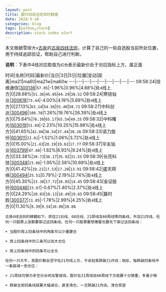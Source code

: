 ```yaml
---
layout: post
title: 股价四线法则实时数据
date: 2020-5-10
categories: blog
tags: [python,stock]
description: stock index alert
---
```



本文根据雪球大v[古泉](https://xueqiu.com/u/7148646888)的[古泉四线法则](https://xueqiu.com/7148646888/130498192)，计算了自己的一些自选股当前所处位置，用于持续追踪验证，帮助自己进行判断。

**说明**：下表中4线对应取值为`红色`表示最新价处于对应指标上方，属正面

时间|名称|代码|最新价|当日|3日|5日|位置|变动|距离|ma21|ma60|ma21w|ma60w
---|---|---|---|---|---|---|---|---
09:58:24|信维通信|[300136](https://xueqiu.com/S/SZ300136)|`57.05`|-1.96%|0.96%|4.68%|处`4`线上方|0|28.68%|`51.36`|`45.05`|`44.29`|`38.52`
09:58:24|寒锐钴业|[300618](https://xueqiu.com/S/SZ300618)|`73.44`|-4.00%|4.19%|5.69%|处`4`线上方|0|27.13%|`63.14`|`54.56`|`55.40`|`58.72`
09:58:27|中科创达|[300496](https://xueqiu.com/S/SZ300496)|`109.78`|1.26%|19.76%|26.39%|处`4`线上方|0|75.64%|`76.39`|`65.17`|`65.54`|`49.25`
09:58:32|中科曙光|[603019](https://xueqiu.com/S/SH603019)|`51.69`|-2.23%|10.25%|15.98%|处`4`线上方|0|41.65%|`42.04`|`38.54`|`37.44`|`30.16`
09:58:33|诺力股份|[603611](https://xueqiu.com/S/SH603611)|`22.61`|-1.52%|1.06%|3.72%|处`4`线上方|0|15.00%|`21.43`|`20.19`|`19.62`|`17.77`
09:58:37|华友钴业|[603799](https://xueqiu.com/S/SH603799)|`47.48`|-1.82%|6.93%|9.24%|处`4`线上方|0|33.38%|`39.73`|`36.17`|`35.92`|`31.55`
09:58:39|长亮科技|[300348](https://xueqiu.com/S/SZ300348)|`23.66`|-1.95%|2.58%|10.69%|处`4`线上方|0|41.42%|`19.21`|`17.53`|`17.20`|`13.91`
09:58:42|盛天网络|[300494](https://xueqiu.com/S/SZ300494)|`25.51`|0.79%|-2.19%|2.74%|处`4`线上方|0|45.30%|`23.38`|`17.72`|`16.85`|`14.45`
09:58:43|金证股份|[600446](https://xueqiu.com/S/SH600446)|`23.67`|-0.67%|1.40%|2.37%|处`4`线上方|0|24.29%|`20.03`|`18.13`|`18.49`|`19.65`
09:58:45|赢时胜|[300377](https://xueqiu.com/S/SZ300377)|`11.05`|-1.78%|2.99%|4.25%|处`4`线上方|0|11.30%|`9.39`|`9.54`|`10.06`|`10.86`

```
古泉4线法则的精髓如下。抓住21日线、60日线、21周线及60周线等四条线，外加21月线，任何一只股票上涨都要穿过这四条线，任何一只股票要想爆雷也要先下穿过这四条线：

+ 当股价爬上四条线中的两条可以少量建仓

+ 爬上四条线中的三条可以加大仓位

+ 爬上四条线中的四条可以全仓

任何一只大牛，其股价都会坚守在21月线上方，不会轻易跌破21月线；相反，每跌破四条线中一条就减一些仓位：

+ 21周线可做为多空分水岭及警戒线，股价在21周线及60周线下方就要十分慎重，多看少做

+ 跌破全部四条线就要大幅减仓，甚至清仓，一旦跌破21月线，清仓观望
```